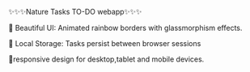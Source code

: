 ✨✨✨Nature Tasks TO-DO webapp✨✨✨


🎨 Beautiful UI: Animated rainbow borders with glassmorphism effects.

💾 Local Storage: Tasks persist between browser sessions

📱responsive design for desktop,tablet and mobile devices.
